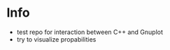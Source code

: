 Info
===========
* test repo for interaction between C++ and Gnuplot
* try to visualize propabilities
